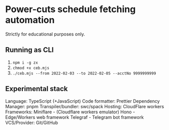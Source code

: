 # Power-cuts schedule fetching automation
Strictly for educational purposes only. 

## Running as CLI

1. `npm i -g zx`
2. `chmod +x ceb.mjs`
3. `./ceb.mjs --from 2022-02-03 --to 2022-02-05 --acctNo 9999999999`

## Experimental stack
Language: TypeScript (+JavaScript)
Code formatter: Prettier
Dependency Manager: pnpm
Transpiler/bundler: swc/spack
Hosting: CloudFlare workers
Frameworks: 
  Miniflare - (Cloudflare workers emulator)
  Hono - Edge/Workers web framework
  Telegraf - Telegram bot framework
VCS/Provider: Git/GitHub

